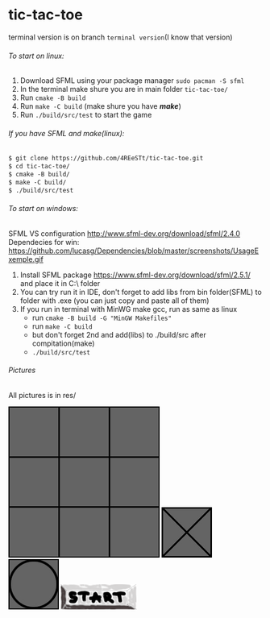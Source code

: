 # tic-tac-toe

terminal version is on branch `terminal version`(I know that version)

###### To start on linux:
1. Download SFML using your package manager `sudo pacman -S sfml`
2. In the terminal make shure you are in main folder `tic-tac-toe/`
3. Run `cmake -B build`
4. Run `make -C build` (make shure you have ***make***)
5. Run `./build/src/test` to start the game

###### If you have SFML and make(linux):

    $ git clone https://github.com/4REeSTt/tic-tac-toe.git
    $ cd tic-tac-toe/
    $ cmake -B build/
    $ make -C build/
    $ ./build/src/test
  
###### To start on windows: 
SFML VS configuration http://www.sfml-dev.org/download/sfml/2.4.0  
Dependecies for win: https://github.com/lucasg/Dependencies/blob/master/screenshots/UsageExemple.gif
1. Install SFML package https://www.sfml-dev.org/download/sfml/2.5.1/ and place it in C:\ folder
2. You can try run it in IDE, don't forget to add libs from bin folder(SFML) to folder with .exe (you can just copy and paste all of them)
3. If you run in terminal with MinWG make gcc, run as same as linux
   - run `cmake -B build -G "MinGW Makefiles"`
   - run `make -C build`
   - but don't forget 2nd and add(libs) to ./build/src after compitation(make)
   - `./build/src/test`



###### Pictures

All pictures is in res/  

![field](/res/field.png) ![](/res/cross.png) ![](/res/zerro.png) ![](res/start.png)
